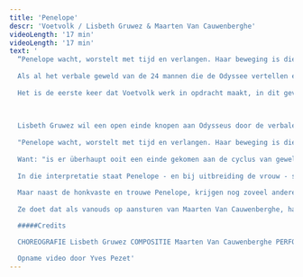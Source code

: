 ```yaml
---
title: 'Penelope'
descr: 'Voetvolk / Lisbeth Gruwez & Maarten Van Cauwenberghe'
videoLength: '17 min'
videoLength: '17 min'
text: '
  “Penelope wacht, worstelt met tijd en verlangen. Haar beweging is die van de stilstand.”
  
  Als al het verbale geweld van de 24 mannen die de Odyssee vertellen eenmaal over de scène heeft geraasd, brengt Lisbeth Gruwez een woordeloos antwoord in de meest zuivere eenvoud: twintig minuten lang danst ze alle verzwegen vrouwen van de Odyssee bijeen, en dient dusdanig al die mannen van repliek.
  
  Het is de eerste keer dat Voetvolk werk in opdracht maakt, in dit geval in opdracht van de KVS. Hun bijdrage aan het Odysseus-project is een epiloog: een voetnoot van Voetvolk.

  ‍
  
  Lisbeth Gruwez wil een open einde knopen aan Odysseus door de verbale veelheid naar een non-verbaal nulpunt te verleiden. No trucare, niks foefelare: ze maakt slechts gebruik van haar eigen lichaam om bijvoorbeeld het wachten van Penelope te verbeelden.
  
  "Penelope wacht, worstelt met tijd en verlangen. Haar beweging is die van de stilstand," merkt Lisbeth op. Die unieke combinatie van beweging en stilstand giet ze in de vorm van een spiraal: een figuur die tegelijk beperkt en onbeperkt is. Het is haar bedoeling om de tijd niet lineair, maar circulair op te vatten.
  
  Want: "is er überhaupt ooit een einde gekomen aan de cyclus van geweld die de Odyssee verbeeldt?" Dat is volgens Lisbeth de hoofdvraag van het gedicht. Ze leest het geheel als een eeuwig wederkeren van (mannelijk) geweld: een cyclus van vallen en opstaan, van aanvallen en hervallen.
  
  In die interpretatie staat Penelope - en bij uitbreiding de vrouw - symbool voor verbintenis en verzoening, terwijl het mannelijke idioom van roem en heldendom alleen maar verdeeldheid zaait.
  
  Maar naast de honkvaste en trouwe Penelope, krijgen nog zoveel andere vrouwen een non-verbale stem. Lisbeth probeert evengoed de femme fatale en de tomboy naar boven te brengen. De nimfen en sirenen, Calypso en Circe. De meest uiteenlopende aspecten van het vrouw-zijn die in haar lijf besloten liggen, wil ze uitvergroten en naar buiten brengen.
  
  Ze doet dat als vanouds op aansturen van Maarten Van Cauwenberghe, haar vaste partner bij Voetvolk, die muziek ontwikkelt die de solo van Lisbeth tegelijk ondersteunt en aanvalt, als een soort contrapunt. Samen willen ze de tijd (voor even) laten stollen.

  #####Credits

  CHOREOGRAFIE Lisbeth Gruwez COMPOSITIE Maarten Van Cauwenberghe PERFORMANCE Lisbeth Gruwez LICHTONTWERP Jan Maertens & Harry Cole SCENOGRAFIE Marie Szersnovicz KOSTUUM Myriam Van Gucht REPETITOR Lucius Romeo-Fromm TECHNISCH DIRECTEUR Thomas Glorieux PRODUCTIE Voetvolk vzw & KVS MET DE STEUN VAN de Vlaamse Gemeenschap & de Vlaamse Gemeenschapscommissie

  Opname video door Yves Pezet'
---
```

